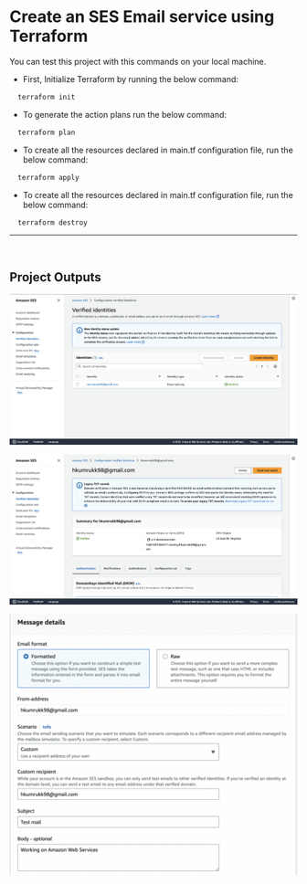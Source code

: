 # Create an SES Email service using Terraform

You can test this project with this commands on your local machine.

- First, Initialize Terraform by running the below command:
```bash
  terraform init
```
- To generate the action plans run the below command:
```bash
  terraform plan
```
- To create all the resources declared in main.tf configuration file, run the below command:
```bash
  terraform apply
```
- To create all the resources declared in main.tf configuration file, run the below command:
```bash
  terraform destroy
```

<hr>
<br>

## Project Outputs

![SES2](Assets/SES_VI.png)

![SES](Assets/SES.png)

![TestMail](Assets/TestMail.png)
